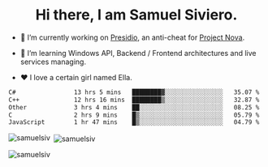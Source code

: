 <h1 align="center">Hi there, I am Samuel Siviero.</h1>

- 🔭 I’m currently working on [Presidio](https://presidio.ac), an anti-cheat for [Project Nova](https://discord.gg/novafn).

- 🌱 I’m learning Windows API, Backend / Frontend architectures and live services managing.

- ❤️ I love a certain girl named Ella.

<!--START_SECTION:waka-->

```txt
C#                13 hrs 5 mins   ████████▓░░░░░░░░░░░░░░░░   35.07 %
C++               12 hrs 16 mins  ████████▒░░░░░░░░░░░░░░░░   32.87 %
Other             3 hrs 4 mins    ██░░░░░░░░░░░░░░░░░░░░░░░   08.25 %
C                 2 hrs 9 mins    █▒░░░░░░░░░░░░░░░░░░░░░░░   05.79 %
JavaScript        1 hr 47 mins    █▒░░░░░░░░░░░░░░░░░░░░░░░   04.79 %
```

<!--END_SECTION:waka-->

<p><img align="left" src="https://github-readme-stats.vercel.app/api/top-langs?username=samuelsiv&show_icons=true&locale=en&layout=compact&theme=radical" alt="samuelsiv" /></p>

<p>&nbsp;<img align="center" src="https://github-readme-stats.vercel.app/api?username=samuelsiv&show_icons=true&locale=en&theme=radical" alt="samuelsiv" /></p>
<p align="left"> <img src="https://komarev.com/ghpvc/?username=samuelsiv&label=Profile%20views&color=0e75b6&style=flat" alt="samuelsiv" /> </p>
